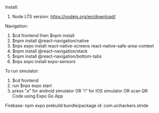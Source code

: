Install:
1. Node LTS version: https://nodejs.org/en/download/

Navigation: 
1. $cd frontend then $npm install
2. $npm install @react-navigation/native
3. $npx expo install react-native-screens react-native-safe-area-context
4. $npm install @react-navigation/stack
5. $npm install @react-navigation/bottom-tabs
6. $npx expo install expo-sensors

To run simulator: 
1. $cd frontend
2. run $npx expo start
3. press "a" for android simulator OR "i" for IOS simulator OR scan QR Code using Expo Go App

Firebase:
npm expo prebuild
bundle/package id: com.ucihackers.stride